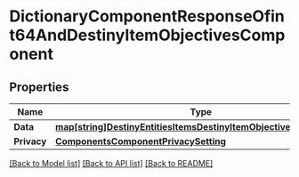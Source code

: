 # DictionaryComponentResponseOfint64AndDestinyItemObjectivesComponent

## Properties
Name | Type | Description | Notes
------------ | ------------- | ------------- | -------------
**Data** | [**map[string]DestinyEntitiesItemsDestinyItemObjectivesComponent**](Destiny.Entities.Items.DestinyItemObjectivesComponent.md) |  | [optional] 
**Privacy** | [**ComponentsComponentPrivacySetting**](Components.ComponentPrivacySetting.md) |  | [optional] 

[[Back to Model list]](../README.md#documentation-for-models) [[Back to API list]](../README.md#documentation-for-api-endpoints) [[Back to README]](../README.md)



